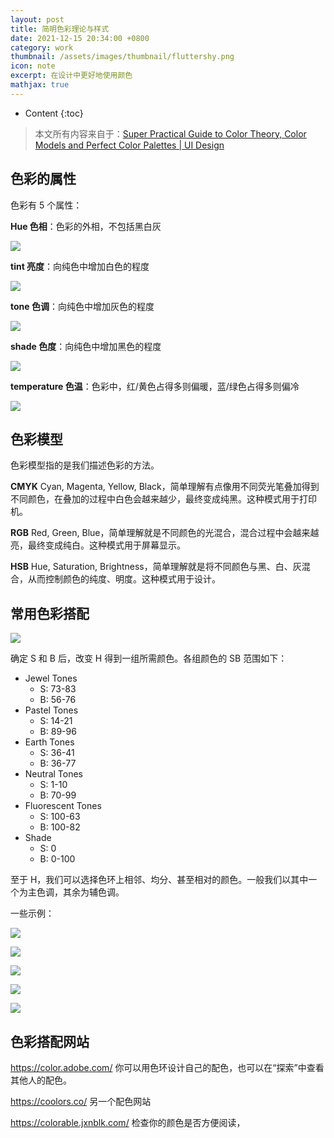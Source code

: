 ```yaml
---
layout: post
title: 简明色彩理论与样式
date: 2021-12-15 20:34:00 +0800
category: work
thumbnail: /assets/images/thumbnail/fluttershy.png
icon: note
excerpt: 在设计中更好地使用颜色
mathjax: true
---
```



* Content
{:toc}

<!--more-->

> 本文所有内容来自于：[Super Practical Guide to Color Theory, Color Models and Perfect Color Palettes \| UI Design](https://youtu.be/GyVMoejbGFg)

## 色彩的属性

色彩有 5 个属性：

**Hue 色相**：色彩的外相，不包括黑白灰

![](/assets/images/design/color/hue.jpg)

**tint 亮度**：向纯色中增加白色的程度

![](/assets/images/design/color/tint.jpg)

**tone 色调**：向纯色中增加灰色的程度

![](/assets/images/design/color/tone.jpg)

**shade 色度**：向纯色中增加黑色的程度

![](/assets/images/design/color/shade.jpg)

**temperature 色温**：色彩中，红/黄色占得多则偏暖，蓝/绿色占得多则偏冷

![](/assets/images/design/color/temperature.jpg)

## 色彩模型

色彩模型指的是我们描述色彩的方法。

**CMYK** Cyan, Magenta, Yellow, Black，简单理解有点像用不同荧光笔叠加得到不同颜色，在叠加的过程中白色会越来越少，最终变成纯黑。这种模式用于打印机。

**RGB** Red, Green, Blue，简单理解就是不同颜色的光混合，混合过程中会越来越亮，最终变成纯白。这种模式用于屏幕显示。

**HSB** Hue, Saturation, Brightness，简单理解就是将不同颜色与黑、白、灰混合，从而控制颜色的纯度、明度。这种模式用于设计。


## 常用色彩搭配

![](/assets/images/design/color/different_tones.jpg)

确定 S 和 B 后，改变 H 得到一组所需颜色。各组颜色的 SB 范围如下：

- Jewel Tones
  - S: 73-83
  - B: 56-76
- Pastel Tones
  - S: 14-21
  - B: 89-96
- Earth Tones
  - S: 36-41
  - B: 36-77
- Neutral Tones
  - S: 1-10
  - B: 70-99
- Fluorescent Tones
  - S: 100-63
  - B: 100-82
- Shade
  - S: 0
  - B: 0-100

至于 H，我们可以选择色环上相邻、均分、甚至相对的颜色。一般我们以其中一个为主色调，其余为辅色调。

一些示例：

![](/assets/images/design/color/jewel_tones.jpg)

![](/assets/images/design/color/pastel_tones.jpg)

![](/assets/images/design/color/earth_tones.jpg)

![](/assets/images/design/color/neutral_tones.jpg)

![](/assets/images/design/color/fluorescent_tones.jpg)

## 色彩搭配网站

<https://color.adobe.com/> 你可以用色环设计自己的配色，也可以在“探索”中查看其他人的配色。

<https://coolors.co/> 另一个配色网站

<https://colorable.jxnblk.com/> 检查你的颜色是否方便阅读，